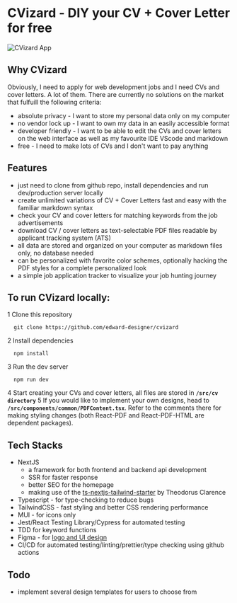 # CVizard - DIY your CV + Cover Letter for free

![CVizard App](https://drive.google.com/file/d/1qSf6xm9_Y2YR-nlMPMCON7LDnOhxoKDE/view)

## Why CVizard

Obviously, I need to apply for web development jobs and I need CVs and cover letters. A lot of them. There are currently no solutions on the market that fulfuill the following criteria:

- absolute privacy - I want to store my personal data only on my computer
- no vendor lock up - I want to own my data in an easily accessible format
- developer friendly - I want to be able to edit the CVs and cover letters on the web interface as well as my favourite IDE VScode and markdown
- free - I need to make lots of CVs and I don't want to pay anything

## Features

- just need to clone from github repo, install dependencies and run dev/production server locally
- create unlimited variations of CV + Cover Letters fast and easy with the familiar markdown syntax
- check your CV and cover letters for matching keywords from the job advertisements
- download CV / cover letters as text-selectable PDF files readable by applicant tracking system (ATS)
- all data are stored and organized on your computer as markdown files only, no database needed
- can be personalized with favorite color schemes, optionally hacking the PDF styles for a complete personalized look
- a simple job application tracker to visualize your job hunting journey

## To run CVizard locally:

1 Clone this repository

```
  git clone https://github.com/edward-designer/cvizard
```

2 Install dependencies

```
  npm install
```

3 Run the dev server

```
  npm run dev
```

4 Start creating your CVs and cover letters, all files are stored in **`/src/cv directory`**
5 If you would like to implement your own designs, head to **`/src/components/common/PDFContent.tsx`**. Refer to the comments there for making styling changes (both React-PDF and React-PDF-HTML are dependent packages).

## Tech Stacks

- NextJS
  - a framework for both frontend and backend api development
  - SSR for faster response
  - better SEO for the homepage
  - making use of the [ts-nextjs-tailwind-starter](https://theodorusclarence.com/blog/one-stop-starter) by Theodorus Clarence
- Typescript - for type-checking to reduce bugs
- TailwindCSS - fast styling and better CSS rendering performance
- MUI - for icons only
- Jest/React Testing Library/Cypress for automated testing
- TDD for keyword functions
- Figma - for [logo and UI design](https://www.figma.com/file/bYF7ORx4A9K71xMye006fZ/CVizard?node-id=107%3A72534&t=baIFEMjvq12BDlxY-1)
- CI/CD for automated testing/linting/prettier/type checking using github actions

## Todo

- implement several design templates for users to choose from
